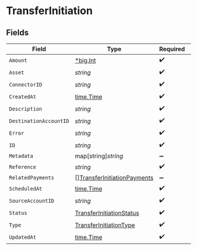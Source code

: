 # TransferInitiation


## Fields

| Field                                                                             | Type                                                                              | Required                                                                          | Description                                                                       | Example                                                                           |
| --------------------------------------------------------------------------------- | --------------------------------------------------------------------------------- | --------------------------------------------------------------------------------- | --------------------------------------------------------------------------------- | --------------------------------------------------------------------------------- |
| `Amount`                                                                          | [*big.Int](https://pkg.go.dev/math/big#Int)                                       | :heavy_check_mark:                                                                | N/A                                                                               |                                                                                   |
| `Asset`                                                                           | *string*                                                                          | :heavy_check_mark:                                                                | N/A                                                                               | USD                                                                               |
| `ConnectorID`                                                                     | *string*                                                                          | :heavy_check_mark:                                                                | N/A                                                                               |                                                                                   |
| `CreatedAt`                                                                       | [time.Time](https://pkg.go.dev/time#Time)                                         | :heavy_check_mark:                                                                | N/A                                                                               |                                                                                   |
| `Description`                                                                     | *string*                                                                          | :heavy_check_mark:                                                                | N/A                                                                               |                                                                                   |
| `DestinationAccountID`                                                            | *string*                                                                          | :heavy_check_mark:                                                                | N/A                                                                               |                                                                                   |
| `Error`                                                                           | *string*                                                                          | :heavy_check_mark:                                                                | N/A                                                                               |                                                                                   |
| `ID`                                                                              | *string*                                                                          | :heavy_check_mark:                                                                | N/A                                                                               | XXX                                                                               |
| `Metadata`                                                                        | map[string]*string*                                                               | :heavy_minus_sign:                                                                | N/A                                                                               |                                                                                   |
| `Reference`                                                                       | *string*                                                                          | :heavy_check_mark:                                                                | N/A                                                                               |                                                                                   |
| `RelatedPayments`                                                                 | [][TransferInitiationPayments](../../models/shared/transferinitiationpayments.md) | :heavy_minus_sign:                                                                | N/A                                                                               |                                                                                   |
| `ScheduledAt`                                                                     | [time.Time](https://pkg.go.dev/time#Time)                                         | :heavy_check_mark:                                                                | N/A                                                                               |                                                                                   |
| `SourceAccountID`                                                                 | *string*                                                                          | :heavy_check_mark:                                                                | N/A                                                                               |                                                                                   |
| `Status`                                                                          | [TransferInitiationStatus](../../models/shared/transferinitiationstatus.md)       | :heavy_check_mark:                                                                | N/A                                                                               |                                                                                   |
| `Type`                                                                            | [TransferInitiationType](../../models/shared/transferinitiationtype.md)           | :heavy_check_mark:                                                                | N/A                                                                               |                                                                                   |
| `UpdatedAt`                                                                       | [time.Time](https://pkg.go.dev/time#Time)                                         | :heavy_check_mark:                                                                | N/A                                                                               |                                                                                   |